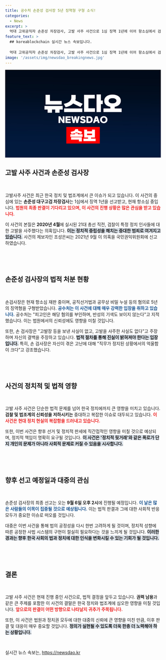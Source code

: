 ```yaml
---
title: 공수처 손준성 검사장 5년 징역형 구형 소식!
categories:
  - News
excerpt: >
  억대 고위공직자 손준성 차장검사, 고발 사주 사건으로 1심 징역 1년에 이어 항소심에서 검찰이 5년 구형. 강한 부인 속, 선고는 오는 9월 6일 공개된다! 클릭으로 진실을 확인하세요!
feature_text: >
  ## koreablockchain 실시간 뉴스 속보입니다.

  억대 고위공직자 손준성 차장검사, 고발 사주 사건으로 1심 징역 1년에 이어 항소심에서 검찰이 5년 구형. 강한 부인 속, 선고는 오는 9월 6일 공개된다! 클릭으로 진실을 확인하세요!
image: '/assets/img/newsdao_breakingnews.jpg'
---
```


<p><img src="/assets/img/newsdao_breakingnews.jpg" alt="koreablockchain 속보" /></p>

<h2 data-ke-size="size26">고발 사주 사건과 손준성 검사장</h2>

<p data-ke-size="size16">&nbsp;</p>

<p>고발사주 사건은 최근 한국 정치 및 법조계에서 큰 이슈가 되고 있습니다. 이 사건의 중심에 있는 <b>손준성 대구고검 차장검사</b>는 1심에서 징역 1년을 선고받고, 현재 항소심 중입니다. <b><span style="color: #ee2323;">법원의 최종 판결이 기다리고 있으며, 이 사건의 진행 상황은 많은 관심을 받고 있습니다.</span></b> </p>

<p>이 사건의 본질은 <b>2020년 4월</b>에 실시된 21대 총선 직전, 검찰이 특정 정치 인사들에 대한 고발을 사주했다는 의혹입니다. <b><span style="background-color: #21538527;">이는 정치적 중립성을 해치는 중대한 범죄로 여겨지고 있습니다.</span></b> 사건의 제보자인 조성은씨는 2021년 9월 이 의혹을 국민권익위원회에 신고하였습니다. </p>

<p data-ke-size="size16">&nbsp;</p>

<p><br></p>

<h2 data-ke-size="size26">손준성 검사장의 법적 처분 현황</h2>

<p data-ke-size="size16">&nbsp;</p>

<p>손검사장은 현재 항소심 재판 중이며, 공직선거법과 공무상 비밀 누설 등의 혐의로 5년의 징역형을 구형받았습니다. <b><span style="color: #1a5490;">공수처는 이 사건에 대해 매우 강력한 입장을 취하고 있습니다.</span></b> 공수처는 "피고인은 해당 혐의를 부인하며, 반성의 기색도 보이지 않는다"고 지적했습니다. 이는 법원에서의 신뢰성에도 영향을 미칠 것입니다. </p>

<p>또한, 손 검사장은 "고발장 등을 보낸 사실이 없고, 고발을 사주한 사실도 없다"고 주장하며 자신의 결백을 주장하고 있습니다. <b><span style="background-color: #21538527;">법적 절차를 통해 진실이 밝혀져야 한다는 입장입니다.</span></b> 특히, 손 검사장은 자신이 겪은 고난에 대해 "직무가 정지된 상황에서의 억울함이 크다"고 강조했습니다.</p>

<p data-ke-size="size16">&nbsp;</p>

<p><br></p>

<h2 data-ke-size="size26">사건의 정치적 및 법적 영향</h2>

<p data-ke-size="size16">&nbsp;</p>

<p>고발 사주 사건은 단순한 법적 문제를 넘어 한국 정치에까지 큰 영향을 미치고 있습니다. <b>검찰 및 법조계의 신뢰성을 저하시키는</b> 중대하고 복잡한 이슈로 대두되고 있습니다. <b><span style="color: #ee2323;">이 사건은 현대 정치 현실의 복잡함을 드러내고 있습니다.</span></b> </p>

<p>또한, 이번 사건은 향후 선거 및 정치적 판세에 직간접적인 영향을 미칠 것으로 예상되며, 정치적 책임이 명확히 요구될 것입니다. <b><span style="background-color: #21538527;">이 사건은 '정치적 뒷거래'와 같은 폭로가 단지 개인의 문제가 아니라 사회적 문제로 커질 수 있음을 시사합니다.</span></b> </p>

<p data-ke-size="size16">&nbsp;</p>

<p><br></p>

<h2 data-ke-size="size26">향후 선고 예정일과 대중의 관심</h2>

<p data-ke-size="size16">&nbsp;</p>

<p>손준성 검사장의 최종 선고는 오는 <b>9월 6일 오후 2시</b>에 진행될 예정입니다. <b><span style="color: #1a5490;">이 날은 많은 사람들의 이목이 집중될 것으로 예상됩니다.</span></b> 이는 법적 판결과 그에 대한 사회적 반응 모두가 중요한 이슈로 떠오를 것입니다. </p>

<p>대중은 이번 사건을 통해 법의 공정성을 다시 한번 고려하게 될 것이며, 정치적 성향에 따른 공정한 사법 시스템의 구현이 절실히 필요하다는 것을 느끼게 될 것입니다. <b><span style="background-color: #21538527;">이러한 경과는 향후 한국 사회의 법과 정치에 대한 인식을 변화시킬 수 있는 기회가 될 것입니다.</span></b> </p>

<p data-ke-size="size16">&nbsp;</p>

<p><br></p>

<h2 data-ke-size="size26">결론</h2>

<p data-ke-size="size16">&nbsp;</p>

<p>고발 사주 사건은 현재 진행 중인 사건으로, 법적 결정을 앞두고 있습니다. <b>권력 남용</b>과 같은 큰 주제를 포함한 이 사건의 결말은 한국 정치와 법조계에 심오한 영향을 미칠 것입니다. <b><span style="color: #ee2323;">앞으로의 판결이 어떤 방향으로 나타날지 귀추가 주목됩니다.</span></b> </p>

<p>또한, 이 사건은 법원과 정치권 모두에 대한 대중의 신뢰에 큰 영향을 미친 만큼, 이후 판결 및 대응이 매우 중요할 것입니다. <b><span style="background-color: #21538527;">정의가 실현될 수 있도록 더욱 한층 더 노력해야 하는 상황입니다.</span></b> </p>

<p data-ke-size="size16">&nbsp;</p>
실시간 뉴스 속보는, <a href="https://newsdao.kr" rel="dofollow">https://newsdao.kr</a>



